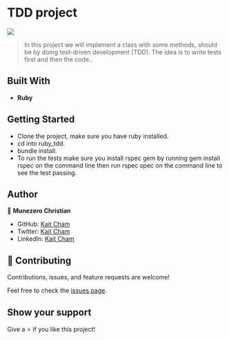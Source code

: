 # TDD project
![](https://img.shields.io/badge/Microverse-blueviolet)

> In this project we will implement a class with some methods, should be by doing test-driven development (TDD). The idea is to write tests first and then the code..

## Built With

- **Ruby**

## Getting Started

- Clone the project, make sure you have ruby installed.
- cd into ruby_tdd.
- bundle install.
- To run the tests make sure you install rspec gem by running gem install rspec on the command line then  run rspec spec on the command line to see the test passing.

## Author

👤 **Munezero Christian**

- GitHub: [Kait Cham](https://github.com/kaitcham)
- Twitter: [Kait Cham](https://twitter.com/kaitcham)
- LinkedIn: [Kait Cham](https://www.linkedin.com/in/kaitcham/)

## 🤝 Contributing

Contributions, issues, and feature requests are welcome!

Feel free to check the [issues page](https://github.com/kaitcham/school_library/issues).

## Show your support

Give a ⭐️ if you like this project!